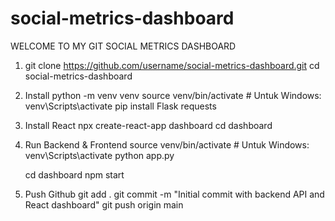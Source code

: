 # social-metrics-dashboard

WELCOME TO MY GIT SOCIAL METRICS DASHBOARD

1. git clone https://github.com/username/social-metrics-dashboard.git
   cd social-metrics-dashboard

2. Install
    python -m venv venv
    source venv/bin/activate  # Untuk Windows: venv\Scripts\activate
    pip install Flask requests

3. Install React
   npx create-react-app dashboard
   cd dashboard

4. Run Backend & Frontend
   source venv/bin/activate  # Untuk Windows: venv\Scripts\activate
   python app.py

   cd dashboard
   npm start

5. Push Github
   git add .
   git commit -m "Initial commit with backend API and React dashboard"
   git push origin main



